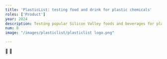 ```yaml
---
title: 'PlasticList: testing food and drink for plastic chemicals'
roles: ['Product']
year: 2024
description: Testing popular Silicon Valley foods and beverages for plastic chemicals with Nat Friedman. Writeup coming soon.
num: 8
image: "/images/plasticlist/plasticlist logo.png"

---
```


🚧 🚧